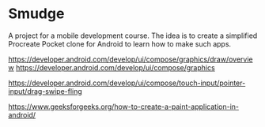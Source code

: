 # Smudge
A project for a mobile development course. 
The idea is to create a simplified Procreate Pocket clone for Android 
to learn how to make such apps.

https://developer.android.com/develop/ui/compose/graphics/draw/overview
https://developer.android.com/develop/ui/compose/graphics

https://developer.android.com/develop/ui/compose/touch-input/pointer-input/drag-swipe-fling

https://www.geeksforgeeks.org/how-to-create-a-paint-application-in-android/
